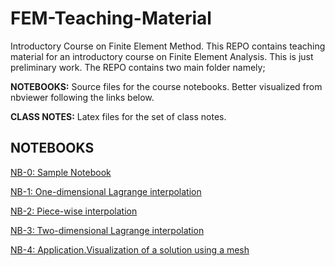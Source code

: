 # FEM-Teaching-Material
Introductory Course on Finite Element Method.
This REPO contains teaching material for an introductory course on Finite Element Analysis. This is just preliminary work. The REPO contains two main folder namely;

**NOTEBOOKS:** Source files for the course notebooks. Better visualized from nbviewer following the links below.

**CLASS NOTES:** Latex files for the set of class notes.

## NOTEBOOKS

[NB-0: Sample Notebook](<https://bit.ly/2WDgccX>)

[NB-1: One-dimensional Lagrange interpolation](https://nbviewer.jupyter.org/github/jgomezc1/FEM-Teaching-Material/blob/master/Notebooks/NB%201%20LAGRANGE1D.ipynb)

[NB-2: Piece-wise interpolation](https://bit.ly/2RxBftM>)

[NB-3: Two-dimensional Lagrange interpolation](<https://bit.ly/2Rx8IVm>)

[NB-4: Application.Visualization of a solution using a mesh](<https://bit.ly/2SH0war>)
